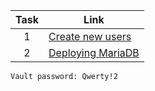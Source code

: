 
| Task | Link                                                                                       |
|:----:|--------------------------------------------------------------------------------------------|
|  1   | [Create new users](https://github.com/RusMephist/tensor-homework/tree/main/Day2/add_users) |
|  2   | [Deploying MariaDB](https://github.com/RusMephist/tensor-homework/tree/main/Day2/db_init)  |

```Vault password: Qwerty!2```

